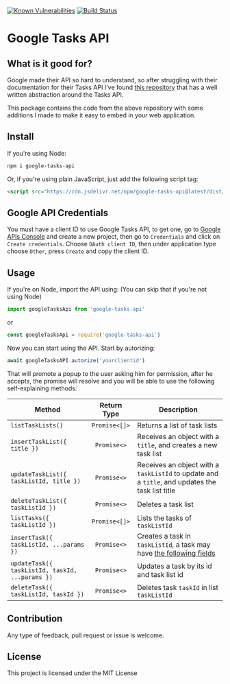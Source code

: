 [![Known Vulnerabilities](https://snyk.io/test/github/bluzi/google-tasks-api/badge.svg?targetFile=package.json)](https://snyk.io/test/github/bluzi/google-tasks-api?targetFile=package.json) [![Build Status](https://travis-ci.org/bluzi/google-tasks-api.svg?branch=master)](https://travis-ci.org/bluzi/google-tasks-api)
# Google Tasks API
## What is it good for?
Google made their API so hard to understand, so after struggling with their documentation for their Tasks API I've found [this repository](https://github.com/KarafiziArtur/react-google-tasks) that has a well written abstraction around the Tasks API.

This package contains the code from the above repository with some additions I made to make it easy to embed in your web application.

## Install
If you're using Node:
```bash
npm i google-tasks-api
```

Or, if you're using plain JavaScript, just add the following script tag: 
```html
<script src="https://cdn.jsdelivr.net/npm/google-tasks-api@latest/dist/index.min.js"></script>
```

## Google API Credentials
You must have a client ID to use Google Tasks API, to get one, go to [Google APIs Console](https://console.developers.google.com/apis/dashboard) and create a new project, then go to `Credentials` and click on `Create credentials`. 
Choose `OAuth client ID`, then under application type choose `Other`, press `Create` and copy the client ID. 

## Usage
If you're on Node, import the API using: (You can skip that if you're not using Node)
```js
import googleTasksApi from 'google-tasks-api'
```
or 
```js
const googleTasksApi = require('google-tasks-api')
```

Now you can start using the API. Start by autorizing: 
```js
await googleTasksAPI.autorize('yourclientid')
```

That will promote a popup to the user asking him for permission, after he accepts, the promise will resolve and you will be able to use the following self-explaining methods:

| Method        | Return Type   | Description  |
| ------------- |:-------------:| -----        |
| `listTaskLists()`    | `Promise<[]>`     | Returns a list of task lists |
| `insertTaskList({ title })`    | `Promise<>`     | Receives an object with a `title`, and creates a new task list |
| `updateTaskList({ taskListId, title })`    | `Promise<>`     | Receives an object with a `taskListId` to update and a `title`, and updates the task list title |
| `deleteTaskList({ taskListId })`    | `Promise<>`     | Deletes a task list|
| `listTasks({ taskListId })`    | `Promise<[]>`     | Lists the tasks of `taskListId`|
| `insertTask({ taskListId, ...params })`    | `Promise<>`     | Creates a task in `taskListId`, a task may have [the following fields](https://developers.google.com/tasks/v1/reference/tasks)|
| `updateTask({ taskListId, taskId, ...params })`    | `Promise<>`     | Updates a task by its id and task list id|
| `deleteTask({ taskListId, taskId })`    | `Promise<>`     | Deletes task `taskId` in list `taskListId`|

## Contribution
Any type of feedback, pull request or issue is welcome.

## License
This project is licensed under the MIT License
